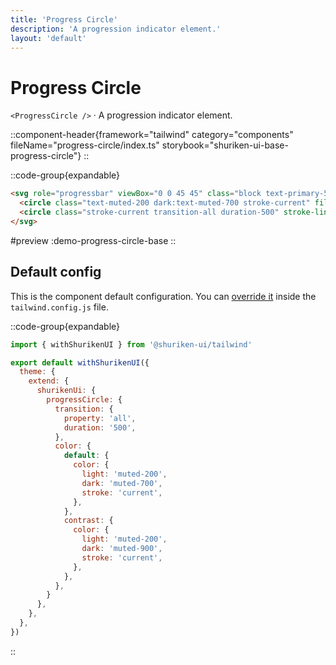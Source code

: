 ```yaml
---
title: 'Progress Circle'
description: 'A progression indicator element.'
layout: 'default'
---
```


# Progress Circle

`<ProgressCircle />` · A progression indicator element.

::component-header{framework="tailwind" category="components" fileName="progress-circle/index.ts" storybook="shuriken-ui-base-progress-circle"}
::

::code-group{expandable}

```html [demo-progress-circle-base.vue]
<svg role="progressbar" viewBox="0 0 45 45" class="block text-primary-500" aria-valuenow="72" aria-valuemax="100" width="60" height="60">
  <circle class="text-muted-200 dark:text-muted-700 stroke-current" fill="none" cx="50%" cy="50%" r="15.91549431" stroke-width="4"></circle>
  <circle class="stroke-current transition-all duration-500" stroke-linecap="round" fill="none" cx="50%" cy="50%" r="15.91549431" stroke-width="4" stroke-dasharray="72,100"></circle>
</svg>
```

#preview
:demo-progress-circle-base
::

## Default config

This is the component default configuration. You can [override it](/docs/tailwind/theming/configuration) inside the `tailwind.config.js` file.

::code-group{expandable}

```js [tailwind.config.js]
import { withShurikenUI } from '@shuriken-ui/tailwind'

export default withShurikenUI({
  theme: {
    extend: {
      shurikenUi: {
        progressCircle: {
          transition: {
            property: 'all',
            duration: '500',
          },
          color: {
            default: {
              color: {
                light: 'muted-200',
                dark: 'muted-700',
                stroke: 'current',
              },
            },
            contrast: {
              color: {
                light: 'muted-200',
                dark: 'muted-900',
                stroke: 'current',
              },
            },
          },
        }
      },
    },
  },
})
```
::